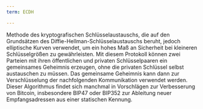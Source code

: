 ```yaml
---
term: ECDH

---
```

Methode des kryptografischen Schlüsselaustauschs, die auf den Grundsätzen des Diffie-Hellman-Schlüsselaustauschs beruht, jedoch elliptische Kurven verwendet, um ein hohes Maß an Sicherheit bei kleineren Schlüsselgrößen zu gewährleisten. Mit diesem Protokoll können zwei Parteien mit ihren öffentlichen und privaten Schlüsselpaaren ein gemeinsames Geheimnis erzeugen, ohne die privaten Schlüssel selbst austauschen zu müssen. Das gemeinsame Geheimnis kann dann zur Verschlüsselung der nachfolgenden Kommunikation verwendet werden. Dieser Algorithmus findet sich manchmal in Vorschlägen zur Verbesserung von Bitcoin, insbesondere BIP47 oder BIP352 zur Ableitung neuer Empfangsadressen aus einer statischen Kennung.